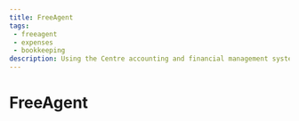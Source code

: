 ```yaml
---
title: FreeAgent
tags: 
 - freeagent
 - expenses
 - bookkeeping
description: Using the Centre accounting and financial management system.
---
```

# FreeAgent
